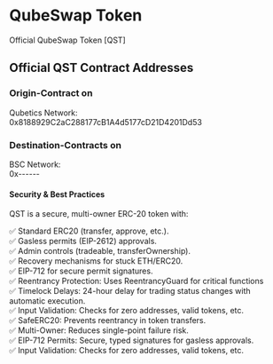 # QubeSwap Token

Official QubeSwap Token [QST]

## Official QST Contract Addresses
### Origin-Contract on
Qubetics Network: <br>
0x8188929C2aC288177cB1A4d5177cD21D4201Dd53

### Destination-Contracts on
BSC Network: <br>
0x------



#### Security & Best Practices
QST is a secure, multi-owner ERC-20 token with:

✅ Standard ERC20 (transfer, approve, etc.). <br>
✅ Gasless permits (EIP-2612) approvals. <br>
✅ Admin controls (tradeable, transferOwnership). <br>
✅ Recovery mechanisms for stuck ETH/ERC20. <br>
✅ EIP-712 for secure permit signatures. <br>
✅ Reentrancy Protection: Uses ReentrancyGuard for critical functions <br>
✅ Timelock Delays: 24-hour delay for trading status changes with 
automatic execution. <br>
✅ Input Validation: Checks for zero addresses, valid tokens, etc. <br>
✅ SafeERC20: Prevents reentrancy in token transfers. <br>
✅ Multi-Owner: Reduces single-point failure risk. <br>
✅ EIP-712 Permits: Secure, typed signatures for gasless approvals. <br>
✅ Input Validation: Checks for zero addresses, valid tokens, etc. <br>


